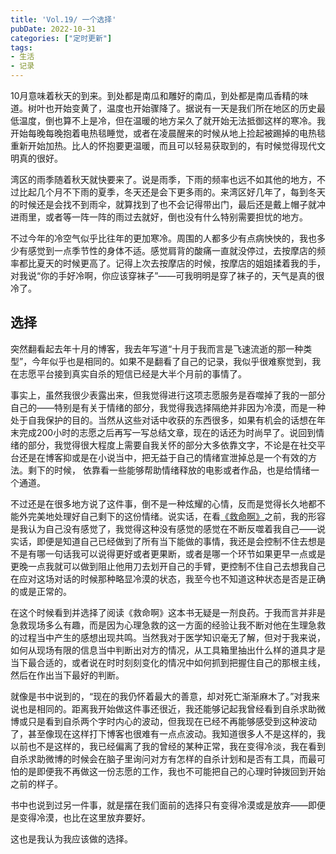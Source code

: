 ```yaml
---
title: 'Vol.19/ 一个选择'
pubDate: 2022-10-31
categories: ["定时更新"]
tags:
- 生活
- 记录
---
```




10月意味着秋天的到来。到处都是南瓜和雕好的南瓜，到处都是南瓜香精的味道。树叶也开始变黄了，温度也开始骤降了。据说有一天是我们所在地区的历史最低温度，倒也算不上是冷，但在温暖的地方呆久了就开始无法抵御这样的寒冷。我开始每晚每晚抱着电热毯睡觉，或者在凌晨醒来的时候从地上捡起被踢掉的电热毯重新开始加热。比人的怀抱要更温暖，而且可以轻易获取到的，有时候觉得现代文明真的很好。

湾区的雨季随着秋天就快要来了。说是雨季，下雨的频率也远不如其他的地方，不过比起几个月不下雨的夏季，冬天还是会下更多雨的。来湾区好几年了，每到冬天的时候还是会找不到雨伞，就算找到了也不会记得带出门，最后还是戴上帽子就冲进雨里，或者等一阵一阵的雨过去就好，倒也没有什么特别需要担忧的地方。


不过今年的冷空气似乎比往年的更加寒冷。周围的人都多少有点病怏怏的，我也多少有感觉到一点季节性的身体不适。感觉肩背的酸痛一直就没停过，去按摩店的频率都比夏天的时候更高了。记得上次去按摩店的时候，按摩店的姐姐揉着我的手，对我说“你的手好冷啊，你应该穿袜子”——可我明明是穿了袜子的，天气是真的很冷了。

## 选择

突然翻看起去年十月的博客，我去年写道“十月于我而言是飞速流逝的那一种类型”，今年似乎也是相同的。如果不是翻看了自己的记录，我似乎很难察觉到，我在志愿平台接到真实自杀的短信已经是大半个月前的事情了。

事实上，虽然我很少表露出来，但我觉得进行这项志愿服务是吞噬掉了我的一部分自己的——特别是有关于情绪的部分，我觉得我选择隔绝并非因为冷漠，而是一种处于自我保护的目的。当然从这些对话中收获的东西很多，如果有机会的话想在年末完成200小时的志愿之后再写一写总结文章，现在的话还为时尚早了。说回到情绪的部分，我觉得很大程度上需要自我关怀的部分大多依靠文字，不论是在社交平台还是在博客抑或是在小说当中，把无益于自己的情绪宣泄掉总是一个有效的方法。剩下的时候， 依靠看一些能够帮助情绪释放的电影或者作品，也是给情绪一个通道。

不过还是在很多地方说了这件事，倒不是一种炫耀的心情，反而是觉得长久地都不能外完美地处理好自己剩下的这份情绪。说实话，在看[《救命啊》](https://book.douban.com/subject/36073936/)之前，我的形容是我认为自己没有感觉了，我觉得这种没有感觉的感觉在不断反噬着我自己——说实话，即便是知道自己已经做到了所有当下能做的事情，我还是会控制不住去想是不是有哪一句话我可以说得更好或者更果断，或者是哪一个环节如果更早一点或是更晚一点我就可以做到阻止他用刀去划开自己的手臂，更控制不住自己去想我自己在应对这场对话的时候那种略显冷漠的状态，我至今也不知道这种状态是否是正确的或是正常的。

在这个时候看到并选择了阅读《救命啊》这本书无疑是一剂良药。于我而言并非是急救现场多么有趣，而是因为心理急救的这一方面的经验让我不断对他在生理急救的过程当中产生的感想出现共鸣。当然我对于医学知识毫无了解，但对于我来说，如何从现场有限的信息当中判断出对方的情况，从工具箱里抽出什么样的道具才是当下最合适的，或者说在时时刻刻变化的情况中如何抓到把握住自己的那根主线，然后在作出当下最好的判断。

就像是书中说到的，“现在的我仍怀着最大的善意，却对死亡渐渐麻木了。”对我来说也是相同的。距离我开始做这件事还很近，我还能够记起我曾经看到自杀求助微博或只是看到自杀两个字时内心的波动，但我现在已经不再能够感受到这种波动了，甚至像现在这样打下博客也很难有一点点波动。我知道很多人不是这样的，我以前也不是这样的，我已经偏离了我的曾经的某种正常，我在变得冷淡，我在看到自杀求助微博的时候会在脑子里询问对方有怎样的自杀计划和是否有工具，而最可怕的是即便我不再做这一份志愿的工作，我也不可能把自己的心理时钟拨回到开始之前的样子。

书中也说到过另一件事，就是摆在我们面前的选择只有变得冷漠或是放弃——即便是变得冷漠，也比在这里放弃要好。

这也是我认为我应该做的选择。
